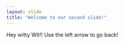 ```yaml
---
layout: slide
title: "Welcome to our second slide!"
---
```

Hey witty Wit!!
Use the left arrow to go back!
